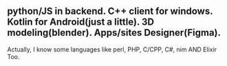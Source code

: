 python/JS in backend.
C++ client for windows.
Kotlin for Android(just a little).
3D modeling(blender).
Apps/sites Designer(Figma).
-----------------------------
Actually, I know some languages like perl, PHP, C/CPP, C#, nim AND Elixir Too.
